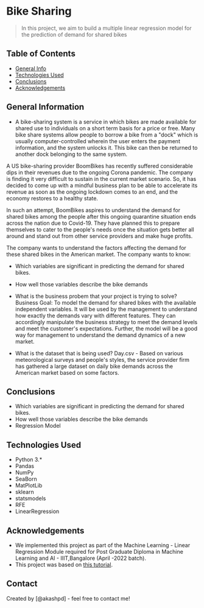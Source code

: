 # Bike Sharing
> In this project, we aim to build a multiple linear regression model for the prediction of demand for shared bikes


## Table of Contents
* [General Info](#general-information)
* [Technologies Used](#technologies-used)
* [Conclusions](#conclusions)
* [Acknowledgements](#acknowledgements)

<!-- You can include any other section that is pertinent to your problem -->

## General Information
- A bike-sharing system is a service in which bikes are made available for shared use to individuals on a short term basis for a price or free. Many bike share systems allow people to borrow a bike from a "dock" which is usually computer-controlled wherein the user enters the payment information, and the system unlocks it. This bike can then be returned to another dock belonging to the same system.

A US bike-sharing provider BoomBikes has recently suffered considerable dips in their revenues due to the ongoing Corona pandemic. The company is finding it very difficult to sustain in the current market scenario. So, it has decided to come up with a mindful business plan to be able to accelerate its revenue as soon as the ongoing lockdown comes to an end, and the economy restores to a healthy state. 

In such an attempt, BoomBikes aspires to understand the demand for shared bikes among the people after this ongoing quarantine situation ends across the nation due to Covid-19. They have planned this to prepare themselves to cater to the people's needs once the situation gets better all around and stand out from other service providers and make huge profits.

The company wants to understand the factors affecting the demand for these shared bikes in the American market. 
The company wants to know:
- Which variables are significant in predicting the demand for shared bikes.
- How well those variables describe the bike demands

- What is the business probem that your project is trying to solve?
Business Goal:
To model the demand for shared bikes with the available independent variables. It will be used by the management to understand how exactly the demands vary with different features. They can accordingly manipulate the business strategy to meet the demand levels and meet the customer's expectations. Further, the model will be a good way for management to understand the demand dynamics of a new market.


- What is the dataset that is being used?
Day.csv - Based on various meteorological surveys and people's styles, the service provider firm has gathered a large dataset on daily bike demands across the American market based on some factors. 


<!-- You don't have to answer all the questions - just the ones relevant to your project. -->

## Conclusions
- Which variables are significant in predicting the demand for shared bikes.
- How well those variables describe the bike demands
- Regression Model

<!-- You don't have to answer all the questions - just the ones relevant to your project. -->


## Technologies Used
- Python 3.*
- Pandas
- NumPy
- SeaBorn
- MatPlotLib
- sklearn
- statsmodels
- RFE
- LinearRegression


<!-- As the libraries versions keep on changing, it is recommended to mention the version of library used in this project -->

## Acknowledgements
- We implemented this project as part of the Machine Learning - Linear Regression Module required for Post Graduate Diploma in Machine Learning and AI - IIIT,Bangalore (April -2022 batch).
- This project was based on [this tutorial](https://learn.upgrad.com/course/2880).


## Contact
Created by [@akashpd] - feel free to contact me!


<!-- Optional -->
<!-- ## License -->
<!-- This project is open source and available under the [... License](). -->

<!-- You don't have to include all sections - just the one's relevant to your project -->